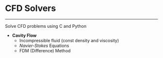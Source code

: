 # CFD Solvers
***
Solve CFD problems using C and Python
- **Cavity Flow**
    - Incompressible fluid (const density and viscosity)
    - *Navier-Stokes* Equations
    - FDM (Difference) Method
